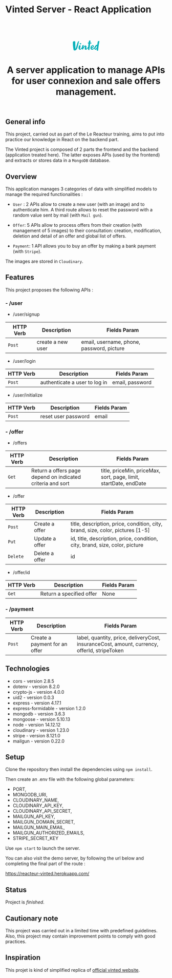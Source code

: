 # Vinted Server - React Application

<h1 align="center">
<br>
        <svg width="83" height="48" viewBox="0 0 83 48" alt="Vinted Server - React App">
          <path
            fill="#09B1BA"
            fillRule="evenodd"
            d="M 19.248 8.68 c -0.176 0 -0.627 0.271 -1.731 1.17 c -0.424 0.149 -0.75 0.016 -1.257 0.71 C 13.12 14.87 10.886 28.5 8.23 33.293 c -0.52 -0.19 -0.466 -10.576 -0.762 -17.77 c 0.014 -0.949 0.177 -1.37 0.118 -3.114 c -0.05 -1.478 -0.284 -2.472 -1.824 -2.883 c -2.326 -0.62 -5.699 0.478 -5.745 2.809 c -0.125 7.499 0.46 15.61 2.038 23.502 c 0.415 2.071 2.394 2.412 4.504 2.31 c 6.739 -1.097 7.776 -9.223 9.67 -16.065 c 0.731 -2.647 2.496 -10.696 3.32 -13.012 c 0.046 -0.13 -0.062 -0.423 -0.3 -0.39 m 39.39 6.527 c -0.865 -1.211 -2.773 -1.336 -4.277 -1.358 c 0.128 -1.24 0.261 -2.537 0.385 -3.846 c 0.023 -0.244 0.244 -0.958 -0.131 -1.574 c 0.367 -0.91 -0.084 -1.112 -0.536 -1.265 c -1.135 -0.382 -3.11 -0.43 -3.605 0.981 c -0.545 1.643 -0.952 3.809 -1.153 5.514 c -1.023 0.07 -3.03 0.175 -3.035 0.627 c -0.022 1.63 1.582 2.215 2.709 2.236 c -0.307 2.748 -0.724 6.579 -1.078 10.042 c -2.777 3.757 -5.636 7.099 -5.897 6.555 c -0.476 -0.964 1.123 -6.704 -0.02 -9.046 c -0.618 -1.24 -3.472 -1.607 -4.612 -1.148 c -2.189 0.872 -3.873 4.317 -4.589 5.419 c 0.296 -1.47 0.887 -4.455 1.094 -5.74 c 0.167 -0.919 -1.089 -1.837 -1.947 -1.057 c -1.004 0.368 -2.25 0 -2.548 1.378 a 69.622 69.622 0 0 0 -0.79 4.777 c -1.872 2.748 -4.947 6.982 -5.839 6.232 c -0.956 -0.817 1.06 -8.224 1.182 -9.57 c 0.567 -1.107 -0.754 -2.454 -2.149 -2.454 c -0.577 0 -0.971 -0.192 -1.437 0.097 c -1.54 0.913 -2.756 6.156 -2.612 8.897 c 0.194 3.703 2.447 4.473 3.378 4.81 c 2.71 0.985 5.058 -1.053 7.043 -3.684 c -0.042 0.716 -0.085 1.382 -0.052 1.962 c 0.046 0.795 0.88 0.459 1.852 0.872 c 1.025 0.91 1.766 0.439 2.282 -0.78 c 1.392 -3.287 2.606 -5.924 5.127 -8.817 c 0.94 0.329 -1.144 8.082 0.26 9.643 c 2.878 3.135 7.252 -1.093 9.89 -4.455 c -0.117 1.26 -0.235 3.434 -0.057 4.668 c 0.057 0.394 0.1 0.666 0.463 0.916 c 0.474 0.224 1.263 0.42 1.529 0.574 c 0.54 0.225 0.516 0.37 1.295 0.318 c 0.277 -0.019 0.664 -0.305 0.76 -0.952 c 1.034 -7.011 2.55 -19.374 2.55 -19.374 c 0.485 -0.036 2.875 -0.367 3.522 -0.37 c 0.134 -0.113 1.15 -0.879 1.044 -1.028 m 17.08 8.73 c -5.036 1.556 -6.159 10.961 -4.838 10.14 c 2.106 -1.307 3.809 -4.509 4.83 -10.08 l 0.007 -0.06 M 58.736 27.91 c 3.836 -0.376 4.443 -3.14 4.43 -4.618 c -1.877 -0.196 -3.755 2.213 -4.43 4.618 M 82.62 10.82 c -2.535 14.034 -3.68 24.956 -3.515 26.939 c -0.01 0.266 0.026 0.754 -0.373 0.771 c -0.5 -0.01 -2.28 0.456 -3.249 0.443 c -0.635 -0.009 -1.113 -2.192 -0.846 -5.424 c -1.497 1.78 -3.203 2.918 -4.525 2.781 c -1.774 -0.183 -2.526 -2.38 -2.627 -4.531 c -3.312 3.831 -8.08 4.99 -10.201 3.55 c -1.713 -1.161 -2.308 -3.108 -2.34 -4.968 c -0.065 -3.677 3.646 -9.007 7.886 -9.036 l 0.032 0.001 l 0.065 0.004 c 1.239 0.099 2.417 2.246 2.52 3.62 c 0.202 2.705 -2.223 6.066 -6.97 4.83 c 0.045 1.582 0.87 2.803 2.916 2.713 c 2.505 -0.11 4.316 -1.936 6.463 -4.582 a 0.465 0.465 0 0 0 0.003 -0.015 c 1.154 -4.126 4.22 -7.61 8.426 -8.024 c 0.432 -2.954 0.773 -5.691 1.73 -9.677 c 0.116 -0.615 1.051 -1.008 1.543 -0.858 c 0.972 -0.801 3.036 -1.27 3.173 0.236 c 0.032 0.35 -0.072 0.981 -0.11 1.228 m -61.304 6.184 c -0.048 -1.122 2.436 -1.87 3.242 -1.87 c 1.244 0 1.466 0.993 1.516 2.16 c 0.044 1.04 -1.057 1.954 -2.195 1.954 c -1.888 0 -2.562 -2.203 -2.563 -2.244"
          ></path>
        </svg>
    <br>
    <br>
    A server application to manage APIs for user connexion and sale offers management.
    <br>
    <br>
</h1>

## General info

This project, carried out as part of the Le Reacteur training, aims to put into practice our knowledge in React on the backend part.

The Vinted project is composed of 2 parts the frontend and the backend (application treated here).
The latter exposes APIs (used by the frontend) and extracts or stores data in a `MongoDB` database.

## Overview

This application manages 3 categories of data with simplified models to manage the required functionalities :

- `User` : 2 APIs allow to create a new user (with an image) and to authenticate him. A third route allows to reset the password with a random value sent by mail (with `Mail gun`).

- `Offer`: 5 APIs allow to process offers from their creation (with management of 5 images) to their consultation: creation, modification, deletion and detail of an offer and global list of offers.

- `Payment`: 1 API allows you to buy an offer by making a bank payment (with `Stripe`).

The images are stored in `Cloudinary`.

## Features

This project proposes the following APIs :

### - /user

- /user/signup

| HTTP Verb | Description       | Fields Param                              |
| --------- | ----------------- | ----------------------------------------- |
| `Post`    | create a new user | email, username, phone, password, picture |

- /user/login

| HTTP Verb | Description                   | Fields Param    |
| --------- | ----------------------------- | --------------- |
| `Post`    | authenticate a user to log in | email, password |

- /user/initialize

| HTTP Verb | Description         | Fields Param |
| --------- | ------------------- | ------------ |
| `Post`    | reset user password | email        |

### - /offer

- /offers

| HTTP Verb | Description                                                | Fields Param                                                     |
| --------- | ---------------------------------------------------------- | ---------------------------------------------------------------- |
| `Get`     | Return a offers page depend on indicated criteria and sort | title, priceMin, priceMax, sort, page, limit, startDate, endDate |

- /offer

| HTTP Verb | Description    | Fields Param                                                                   |
| --------- | -------------- | ------------------------------------------------------------------------------ |
| `Post`    | Create a offer | title, description, price, condition, city, brand, size, color, pictures [1-5] |
| `Put`     | Update a offer | id, title, description, price, condition, city, brand, size, color, picture    |
| `Delete`  | Delete a offer | id                                                                             |

- /offer/id

| HTTP Verb | Description              | Fields Param |
| --------- | ------------------------ | ------------ |
| `Get`     | Return a specified offer | None         |

### - /payment

| HTTP Verb | Description                   | Fields Param                                                                                |
| --------- | ----------------------------- | ------------------------------------------------------------------------------------------- |
| `Post`    | Create a payment for an offer | label, quantity, price, deliveryCost, insuranceCost, amount, currency, offerId, stripeToken |

## Technologies

- cors - version 2.8.5
- dotenv - version 8.2.0
- crypto-js - version 4.0.0
- uid2 - version 0.0.3
- express - version 4.17.1
- express-formidable - version 1.2.0
- mongodb - version 3.6.3
- mongoose - version 5.10.13
- node - version 14.12.12
- cloudinary - version 1.23.0
- stripe - version 8.121.0
- mailgun - version 0.22.0

## Setup

Clone the repository then install the dependencies using `npm install`.

Then create an .env file with the following global parameters:

- PORT,
- MONGODB_URI,
- CLOUDINARY_NAME,
- CLOUDINARY_API_KEY,
- CLOUDINARY_API_SECRET,
- MAILGUN_API_KEY,
- MAILGUN_DOMAIN_SECRET,
- MAILGUN_MAIN_EMAIL,
- MAILGUN_AUTHORIZED_EMAILS,
- STRIPE_SECRET_KEY

Use `npm start` to launch the server.

You can also visit the demo server, by following the url below and completing the final part of the route :

https://reacteur-vinted.herokuapp.com/

## Status

Project is _finished_.

## Cautionary note

This project was carried out in a limited time with predefined guidelines. Also, this project may contain improvement points to comply with good practices.

## Inspiration

This projet is kind of simplified replica of [official vinted website](https://www.vinted.fr/).
